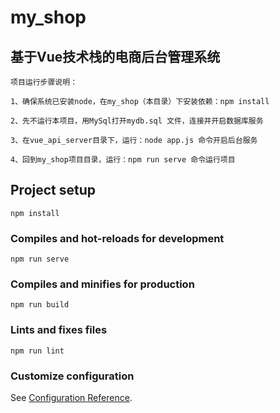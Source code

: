 # my_shop

## 基于Vue技术栈的电商后台管理系统
```
项目运行步骤说明：
```
```
1、确保系统已安装node，在my_shop（本目录）下安装依赖：npm install
```
```
2、先不运行本项目，用MySql打开mydb.sql 文件，连接并开启数据库服务
```
```
3、在vue_api_server目录下，运行：node app.js 命令开启后台服务
```
```
4、回到my_shop项目目录，运行：npm run serve 命令运行项目
```

## Project setup
```
npm install
```

### Compiles and hot-reloads for development
```
npm run serve
```

### Compiles and minifies for production
```
npm run build
```

### Lints and fixes files
```
npm run lint
```

### Customize configuration
See [Configuration Reference](https://cli.vuejs.org/config/).
